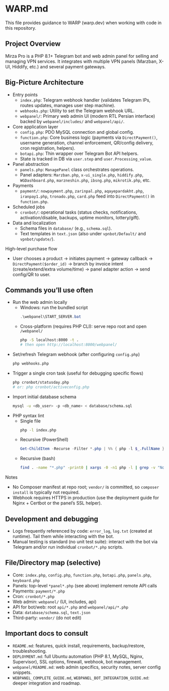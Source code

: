 # WARP.md

This file provides guidance to WARP (warp.dev) when working with code in this repository.

## Project Overview

Mirza Pro is a PHP 8.1+ Telegram bot and web admin panel for selling and managing VPN services. It integrates with multiple VPN panels (Marzban, X-UI, Hiddify, etc.) and several payment gateways.

## Big-Picture Architecture

- Entry points
  - `index.php`: Telegram webhook handler (validates Telegram IPs, routes updates, manages user step machine).
  - `webhooks.php`: Utility to set the Telegram webhook URL.
  - `webpanel/`: Primary web admin UI (modern RTL Persian interface) backed by `webpanel/includes/` and `webpanel/api/`.
- Core application layer
  - `config.php`: PDO MySQL connection and global config.
  - `function.php`: Core business logic (payments via `DirectPayment()`, username generation, channel enforcement, QR/config delivery, cron registration, helpers).
  - `botapi.php`: Thin wrapper over Telegram Bot API helpers.
  - State is tracked in DB via `user.step` and `user.Processing_value`.
- Panel abstraction
  - `panels.php`: `ManagePanel` class orchestrates operations.
  - Panel adapters: `Marzban.php`, `x-ui_single.php`, `hiddify.php`, `WGDashboard.php`, `marzneshin.php`, `ibsng.php`, `mikrotik.php`, etc.
- Payments
  - `payment/`: `nowpayment.php`, `zarinpal.php`, `aqayepardakht.php`, `iranpay1.php`, `tronado.php`, `card.php` feed into `DirectPayment()` in `function.php`.
- Scheduled jobs
  - `cronbot/`: operational tasks (status checks, notifications, activation/disable, backups, uptime monitors, lottery/gift).
- Data and localization
  - Schema files in `database/` (e.g., `schema.sql`).
  - Text templates in `text.json` (also under `vpnbot/Default/` and `vpnbot/update/`).

High-level purchase flow
- User chooses a product → initiates payment → gateway callback → `DirectPayment($order_id)` → branch by invoice intent (create/extend/extra volume/time) → panel adapter action → send config/QR to user.

## Commands you’ll use often

- Run the web admin locally
  - Windows: run the bundled script
    ```powershell path=null start=null
    .\webpanel\START_SERVER.bat
    ```
  - Cross-platform (requires PHP CLI): serve repo root and open `/webpanel/`
    ```bash path=null start=null
    php -S localhost:8000 -t .
    # then open http://localhost:8000/webpanel/
    ```
- Set/refresh Telegram webhook (after configuring `config.php`)
  ```bash path=null start=null
  php webhooks.php
  ```
- Trigger a single cron task (useful for debugging specific flows)
  ```bash path=null start=null
  php cronbot/statusday.php
  # or: php cronbot/activeconfig.php
  ```
- Import initial database schema
  ```bash path=null start=null
  mysql -u <db_user> -p <db_name> < database/schema.sql
  ```
- PHP syntax lint
  - Single file
    ```bash path=null start=null
    php -l index.php
    ```
  - Recursive (PowerShell)
    ```powershell path=null start=null
    Get-ChildItem -Recurse -Filter *.php | %% { php -l $_.FullName } | sls -NotMatch "No syntax errors"
    ```
  - Recursive (bash)
    ```bash path=null start=null
    find . -name "*.php" -print0 | xargs -0 -n1 php -l | grep -v "No syntax errors"
    ```

Notes
- No Composer manifest at repo root; `vendor/` is committed, so `composer install` is typically not required.
- Webhook requires HTTPS in production (use the deployment guide for Nginx + Certbot or the panel’s SSL helper).

## Development and debugging

- Logs frequently referenced by code: `error_log`, `log.txt` (created at runtime). Tail them while interacting with the bot.
- Manual testing is standard (no unit test suite): interact with the bot via Telegram and/or run individual `cronbot/*.php` scripts.

## File/Directory map (selective)

- Core: `index.php`, `config.php`, `function.php`, `botapi.php`, `panels.php`, `keyboard.php`
- Panels: top-level `*panel*.php` (see above) implement remote API calls
- Payments: `payment/*.php`
- Cron: `cronbot/*.php`
- Web admin: `webpanel/` (UI, includes, api)
- API for bot/web: root `api/*.php` and `webpanel/api/*.php`
- Data: `database/schema.sql`, `text.json`
- Third-party: `vendor/` (do not edit)

## Important docs to consult

- `README.md`: features, quick install, requirements, backup/restore, troubleshooting.
- `DEPLOYMENT.md`: full Ubuntu automation (PHP 8.1, MySQL, Nginx, Supervisor), SSL options, firewall, webhook, bot management.
- `webpanel/README.md`: web admin specifics, security notes, server config snippets.
- `WEBPANEL_COMPLETE_GUIDE.md`, `WEBPANEL_BOT_INTEGRATION_GUIDE.md`: deeper integration and roadmap.
